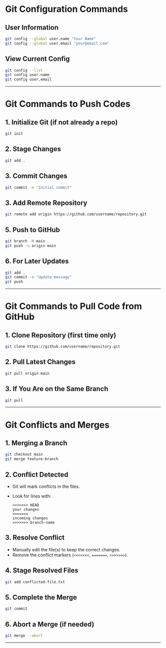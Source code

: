 # Git Configuration Commands 
## User Information
```bash
git config --global user.name "Your Name"
git config --global user.email "your@email.com"
````

## View Current Config

```bash
git config --list
git config user.name
git config user.email
```
---

# Git Commands to Push Codes 


## 1. Initialize Git (if not already a repo)
```bash
git init
````
## 2. Stage Changes

```bash
git add .
```
## 3. Commit Changes

```bash
git commit -m "Initial commit"
```
## 3. Add Remote Repository

```bash
git remote add origin https://github.com/username/repository.git
```


## 5. Push to GitHub

```bash
git branch -M main
git push -u origin main
```

## 6. For Later Updates

```bash
git add .
git commit -m "Update message"
git push
```
---


# Git Commands to Pull Code from GitHub

## 1. Clone Repository (first time only)
```bash
git clone https://github.com/username/repository.git
````

## 2. Pull Latest Changes

```bash
git pull origin main
```

## 3. If You Are on the Same Branch

```bash
git pull
```
---

# Git Conflicts and Merges

## 1. Merging a Branch
```bash
git checkout main
git merge feature-branch
````

## 2. Conflict Detected

* Git will mark conflicts in the files.
* Look for lines with:

  ```
  <<<<<<< HEAD
  your changes
  =======
  incoming changes
  >>>>>>> branch-name
  ```

## 3. Resolve Conflict

* Manually edit the file(s) to keep the correct changes.
* Remove the conflict markers (`<<<<<<<`, `=======`, `>>>>>>>`).

## 4. Stage Resolved Files

```bash
git add conflicted-file.txt
```

## 5. Complete the Merge

```bash
git commit
```

## 6. Abort a Merge (if needed)

```bash
git merge --abort
```

---

